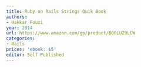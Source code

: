 ```yaml
---
title: Ruby on Rails Strings Quik Book
authors:
- Hakkar Fouzi
year: 2014
url: https://www.amazon.com/gp/product/B00LUZ9LCW
categories:
- Rails
prices: 'ebook: $5'
editor: Self Published
---
```


